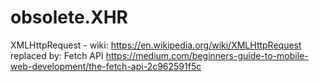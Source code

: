 # obsolete.XHR
XMLHttpRequest - wiki: https://en.wikipedia.org/wiki/XMLHttpRequest replaced by: Fetch API https://medium.com/beginners-guide-to-mobile-web-development/the-fetch-api-2c962591f5c
